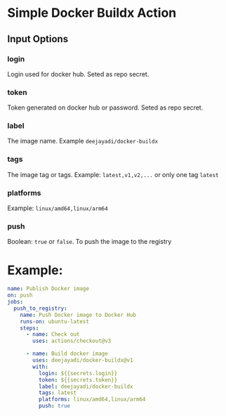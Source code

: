 # Simple Docker Buildx Action

## Input Options

### login

Login used for docker hub. Seted as repo secret.

### token

Token generated on docker hub or password. Seted as repo secret.

### label

The image name. Example `deejayadi/docker-buildx`

### tags

The image tag or tags. Example: `latest,v1,v2,...` or only one tag `latest`

### platforms

Example: `linux/amd64,linux/arm64`

### push

Boolean: `true` or `false`. To push the image to the registry

# Example:

```yaml
name: Publish Docker image
on: push
jobs:
  push_to_registry:
    name: Push Docker image to Docker Hub
    runs-on: ubuntu-latest
    steps:
      - name: Check out
        uses: actions/checkout@v3

      - name: Build docker image
        uses: deejayadi/docker-buildx@v1
        with:
          login: ${{secrets.login}}
          token: ${{secrets.token}}
          label: deejayadi/docker-buildx
          tags: latest
          platforms: linux/amd64,linux/arm64
          push: true
```
